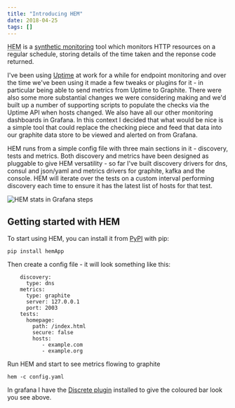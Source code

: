 ```yaml
---
title: "Introducing HEM"
date: 2018-04-25
tags: []
---
```


<abbr title="HTTP Endpoint Monitor">HEM</abbr> is a [synthetic monitoring](https://en.wikipedia.org/wiki/Synthetic_monitoring) tool which monitors HTTP resources on a regular schedule, storing details of the time taken and the reponse code returned.

I've been using [Uptime](https://github.com/fzaninotto/uptime) at work for a while for endpoint monitoring and over the time we've been using it made a few tweaks or plugins for it - in particular being able to send metrics from Uptime to Graphite.  There were also some more substantial changes we were considering making and we'd built up a number of supporting scripts to populate the checks via the Uptime API when hosts changed.  We also have all our other monitoring dashboards in Grafana. In this context I decided that what would be nice is a simple tool that could replace the checking piece and feed that data into our graphite data store to be viewed and alerted on from Grafana. 

HEM runs from a simple config file with three main sections in it - discovery, tests and metrics.  Both discovery and metrics have been designed as pluggable to give HEM versatility - so far I've built discovery drivers for dns, consul and json/yaml and metrics drivers for graphite, kafka and the console.  HEM will iterate over the tests on a custom interval performing discovery each time to ensure it has the latest list of hosts for that test.  

![HEM stats in Grafana steps](/images/hem-grafana.png)

## Getting started with HEM

To start using HEM, you can install it from [PyPI](https://pypi.org/project/hemApp/) with pip:

    pip install hemApp

Then create a config file - it will look something like this:

        discovery:
          type: dns
        metrics:
          type: graphite
          server: 127.0.0.1
          port: 2003
        tests:
          homepage:
            path: /index.html
            secure: false
            hosts:
               - example.com
               - example.org

Run HEM and start to see metrics flowing to graphite

    hem -c config.yaml

In grafana I have the [Discrete plugin](https://grafana.com/plugins/natel-discrete-panel) installed to give the coloured bar look you see above. 
